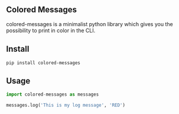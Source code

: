 ## Colored Messages

colored-messages is a minimalist python library which gives you the possibility to print in color in the CLI.

## Install

`pip install colored-messages`

## Usage

```python
import colored-messages as messages

messages.log('This is my log message', 'RED')

